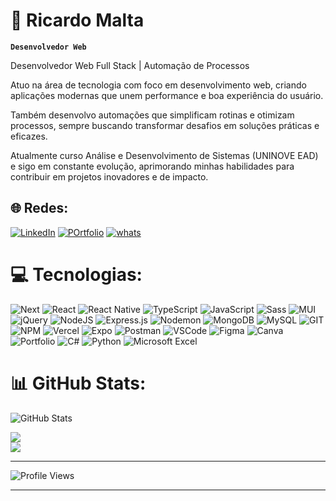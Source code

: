 # 💫 Ricardo Malta

**`Desenvolvedor Web `**

Desenvolvedor Web Full Stack | Automação de Processos

Atuo na área de tecnologia com foco em desenvolvimento web, criando aplicações modernas que unem performance e boa experiência do usuário.

Também desenvolvo automações que simplificam rotinas e otimizam processos, sempre buscando transformar desafios em soluções práticas e eficazes.

Atualmente curso Análise e Desenvolvimento de Sistemas (UNINOVE EAD) e sigo em constante evolução, aprimorando minhas habilidades para contribuir em projetos inovadores e de impacto.

## 🌐 Redes:
[![LinkedIn](https://img.shields.io/badge/LinkedIn-0077B5?style=for-the-badge&logo=linkedin&logoColor=white)](https://www.linkedin.com/in/ricardo-malta/) 
[![POrtfolio](https://img.shields.io/badge/Portfolio-255E63?style=for-the-badge&logo=About.me&logoColor=white)](https://portfolio2024-taupe.vercel.app/)
[![whats](https://img.shields.io/badge/WhatsApp-25D366?style=for-the-badge&logo=WhatsApp&logoColor=white)](https://wa.me/+5513981199007)

# 💻 Tecnologias:

![Next](https://img.shields.io/badge/next%20js-000000?style=for-the-badge&logo=nextdotjs&logoColor=white)
![React](https://img.shields.io/badge/React-20232A?style=for-the-badge&logo=react&logoColor=61DAFB)
![React Native](https://img.shields.io/badge/React_Native-20232A?style=for-the-badge&logo=react&logoColor=61DAFB)
![TypeScript](https://img.shields.io/badge/typescript-%23007ACC.svg?style=for-the-badge&logo=typescript&logoColor=white)
![JavaScript](https://img.shields.io/badge/javascript-%23323330.svg?style=for-the-badge&logo=javascript&logoColor=%23F7DF1E)
![Sass](https://img.shields.io/badge/Sass-CC6699?style=for-the-badge&logo=sass&logoColor=white)
![MUI](https://img.shields.io/badge/MUI-%230081CB.svg?style=for-the-badge&logo=mui&logoColor=white)
![jQuery](https://img.shields.io/badge/jquery-%230769AD.svg?style=for-the-badge&logo=jquery&logoColor=white)
![NodeJS](https://img.shields.io/badge/node.js-6DA55F?style=for-the-badge&logo=node.js&logoColor=white)
![Express.js](https://img.shields.io/badge/express.js-%23404d59.svg?style=for-the-badge&logo=express&logoColor=%2361DAFB)
![Nodemon](https://img.shields.io/badge/NODEMON-%23323330.svg?style=for-the-badge&logo=nodemon&logoColor=%BBDEAD)
![MongoDB](https://img.shields.io/badge/MongoDB-%234ea94b.svg?style=for-the-badge&logo=mongodb&logoColor=white)
![MySQL](https://img.shields.io/badge/mysql-%2300000f.svg?style=for-the-badge&logo=mysql&logoColor=white)
![GIT](https://img.shields.io/badge/Git-fc6d26?style=for-the-badge&logo=git&logoColor=white)
![NPM](https://img.shields.io/badge/NPM-%23CB3837.svg?style=for-the-badge&logo=npm&logoColor=white)
![Vercel](https://img.shields.io/badge/vercel-%23000000.svg?style=for-the-badge&logo=vercel&logoColor=white)
![Expo](https://img.shields.io/badge/Expo-1B1F23?style=for-the-badge&logo=expo&logoColor=white)
![Postman](https://img.shields.io/badge/Postman-FF6C37?style=for-the-badge&logo=Postman&logoColor=white)
![VSCode](https://img.shields.io/badge/VSCode-0078D4?style=for-the-badge&logo=visual%20studio%20code&logoColor=white)
![Figma](https://img.shields.io/badge/Figma-F24E1E?style=for-the-badge&logo=figma&logoColor=white)
![Canva](https://img.shields.io/badge/Canva-%2300C4CC.svg?style=for-the-badge&logo=Canva&logoColor=white)
![Portfolio](https://img.shields.io/badge/Portfolio-%23000000.svg?style=for-the-badge&logo=firefox&logoColor=#FF7139)
![C#](https://img.shields.io/badge/c%23-%23239120.svg?style=for-the-badge&logo=csharp&logoColor=white)
![Python](https://img.shields.io/badge/python-3670A0?style=for-the-badge&logo=python&logoColor=ffdd54)
![Microsoft Excel](https://img.shields.io/badge/Microsoft_Excel-217346?style=for-the-badge&logo=microsoft-excel&logoColor=white)

# 📊 GitHub Stats:
![GitHub Stats](https://github-readme-stats.vercel.app/api?username=Ricardomms10&show_icons=true&theme=tokyonight&include_all_commits=true&count_private=true)

![](https://github-readme-streak-stats.herokuapp.com/?user=Ricardomms10&theme=shades-of-purple&hide_border=false)<br/>
![](https://github-readme-stats.vercel.app/api/top-langs/?username=Ricardomms10&theme=dark&hide_border=false&include_all_commits=true&count_private=true&layout=compact)

---
![Profile Views](https://komarev.com/ghpvc/?username=Ricardomms10&label=Profile%20views&color=0e75b6&style=flat)

---



<!-- Proudly created with GPRM ( https://gprm.itsvg.in ) -->
